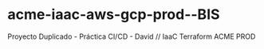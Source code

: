 # acme-iaac-aws-gcp-prod--BIS
Proyecto Duplicado - Práctica CI/CD - David // IaaC Terraform ACME PROD
